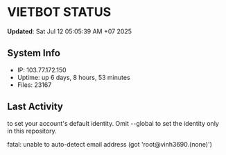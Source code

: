 # VIETBOT STATUS
**Updated**: Sat Jul 12 05:05:39 AM +07 2025

## System Info
- IP: 103.77.172.150
- Uptime: up 6 days, 8 hours, 53 minutes
- Files: 23167

## Last Activity

to set your account's default identity.
Omit --global to set the identity only in this repository.

fatal: unable to auto-detect email address (got 'root@vinh3690.(none)')
